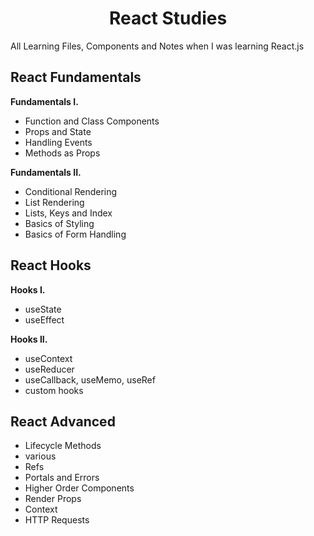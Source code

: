 <h1 align="center">
  React Studies
</h1>

All Learning Files, Components and Notes when I was learning React.js

## React Fundamentals

**Fundamentals I.**
- Function and Class Components
- Props and State
- Handling Events
- Methods as Props

**Fundamentals II.**
- Conditional Rendering
- List Rendering
- Lists, Keys and Index
- Basics of Styling
- Basics of Form Handling

## React Hooks

**Hooks I.**
- useState
- useEffect

**Hooks II.**
- useContext
- useReducer
- useCallback, useMemo, useRef
- custom hooks

## React Advanced
- Lifecycle Methods
- various
- Refs
- Portals and Errors
- Higher Order Components
- Render Props
- Context
- HTTP Requests
